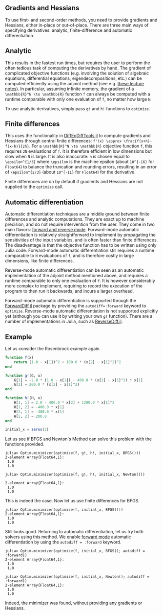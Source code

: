 ## Gradients and Hessians
To use first- and second-order methods, you need to provide gradients and Hessians, either in-place or out-of-place. There are three main ways of specifying derivatives: analytic, finite-difference and automatic differentiation.

## Analytic
This results in the fastest run times, but requires the user to perform the often tedious task of computing the derivatives by hand. The gradient of complicated objective functions (e.g. involving the solution of algebraic equations, differential equations, eigendecompositions, etc.) can be computed efficiently using the adjoint method (see e.g. [these lecture notes](https://math.mit.edu/~stevenj/18.336/adjoint.pdf)). In particular, assuming infinite memory, the gradient of a ``\mathbb{R}^N \to \mathbb{R}`` function ``f`` can always be computed with a runtime comparable with only one evaluation of ``f``, no matter how large ``N``.

To use analytic derivatives, simply pass `g!` and `h!` functions to `optimize`.

## Finite differences
This uses the functionality in [DiffEqDiffTools.jl](https://github.com/JuliaDiffEq/DiffEqDiffTools.jl) to compute gradients and Hessians through central finite differences: ``f'(x) \approx \frac{f(x+h)-f(x-h)}{2h}``. For a ``\mathbb{R}^N \to \mathbb{R}`` objective function ``f``, this requires ``2N`` evaluations of ``f``. It is therefore efficient in low dimensions but slow when ``N`` is large. It is also inaccurate: ``h`` is chosen equal to ``\epsilon^{1/3}`` where ``\epsilon`` is the machine epsilon (about ``10^{-16}`` for `Float64`) to balance the truncation and rounding errors, resulting in an error of ``\epsilon^{2/3}`` (about ``10^{-11}`` for `Float64`) for the derivative.

Finite differences are on by default if gradients and Hessians are not supplied to the `optimize` call.

## Automatic differentiation
Automatic differentiation techniques are a middle ground between finite differences and analytic computations. They are exact up to machine precision, and do not require intervention from the user. They come in two main flavors: [forward and reverse mode](https://en.wikipedia.org/wiki/Automatic_differentiation). Forward-mode automatic differentiation is relatively straightforward to implement by propagating the sensitivities of the input variables, and is often faster than finite differences. The disadvantage is that the objective function has to be written using only Julia code. Forward-mode automatic differentiation still requires a runtime comparable to ``N`` evaluations of ``f``, and is therefore costly in large dimensions, like finite differences.

Reverse-mode automatic differentiation can be seen as an automatic implementation of the adjoint method mentioned above, and requires a runtime comparable to only one evaluation of ``f``. It is however considerably more complex to implement, requiring to record the execution of the program to then run it backwards, and incurs a larger overhead.

Forward-mode automatic differentiation is supported through the [ForwardDiff.jl](https://github.com/JuliaDiff/ForwardDiff.jl) package by providing the `autodiff=:forward` keyword to `optimize`. Reverse-mode automatic differentiation is not supported explicitly yet (although you can use it by writing your own `g!` function). There are a number of implementations in Julia, such as [ReverseDiff.jl](https://github.com/JuliaDiff/ReverseDiff.jl).

## Example

Let us consider the Rosenbrock example again.
```julia
function f(x)
    return (1.0 - x[1])^2 + 100.0 * (x[2] - x[1]^2)^2
end

function g!(G, x)
    G[1] = -2.0 * (1.0 - x[1]) - 400.0 * (x[2] - x[1]^2) * x[1]
    G[2] = 200.0 * (x[2] - x[1]^2)
end

function h!(H, x)
    H[1, 1] = 2.0 - 400.0 * x[2] + 1200.0 * x[1]^2
    H[1, 2] = -400.0 * x[1]
    H[2, 1] = -400.0 * x[1]
    H[2, 2] = 200.0
end

initial_x = zeros(2)
```
Let us see if BFGS and Newton's Method can solve this problem with the functions
provided.
```jlcon
julia> Optim.minimizer(optimize(f, g!, h!, initial_x, BFGS()))
2-element Array{Float64,1}:
 1.0
 1.0

julia> Optim.minimizer(optimize(f, g!, h!, initial_x, Newton()))

2-element Array{Float64,1}:
 1.0
 1.0
```
This is indeed the case. Now let us use finite differences for BFGS.
```jlcon
julia> Optim.minimizer(optimize(f, initial_x, BFGS()))
2-element Array{Float64,1}:
 1.0
 1.0
```
Still looks good. Returning to automatic differentiation, let us try both solvers using this
method.  We enable [forward mode](https://github.com/JuliaDiff/ForwardDiff.jl) automatic
differentiation by using the `autodiff = :forward` keyword.
```jlcon
julia> Optim.minimizer(optimize(f, initial_x, BFGS(); autodiff = :forward))
2-element Array{Float64,1}:
 1.0
 1.0

julia> Optim.minimizer(optimize(f, initial_x, Newton(); autodiff = :forward))
2-element Array{Float64,1}:
 1.0
 1.0
```
Indeed, the minimizer was found, without providing any gradients or Hessians.
